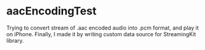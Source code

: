 # aacEncodingTest
Trying to convert stream of .aac encoded audio into .pcm format, and play it on iPhone. Finally, I made it by writing custom data source for StreamingKit library.
